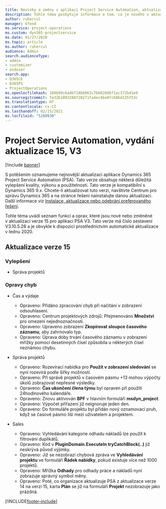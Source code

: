 ```yaml
---
title: Novinky a změny v aplikaci Project Service Automation, aktualizace verze 15, V3
description: Tohle téma poskytuje informace o tom, co je nového v aktualizaci verze 15 pro aplikaci Project Service Automation V3.
author: ruhercul
manager: kfend
ms.service: project-operations
ms.custom: dyn365-projectservice
ms.date: 01/27/2020
ms.topic: article
ms.author: ruhercul
audience: Admin
search.audienceType:
- admin
- customizer
- enduser
search.app:
- D365CE
- D365PS
- ProjectOperations
ms.openlocfilehash: 189b99c6a4bf18b6063c7b6020dbf1ac372b41e9
ms.sourcegitcommit: fa32b1893286f20271fa4ec4be8fc68bd135f53c
ms.translationtype: HT
ms.contentlocale: cs-CZ
ms.lasthandoff: 02/15/2021
ms.locfileid: "5280930"
---
```

# <a name="project-service-automation-update-release-15-v3"></a>Project Service Automation, vydání aktualizace 15, V3

[!include [banner](../includes/psa-now-project-operations.md)]

S potěšením oznamujeme nejnovější aktualizaci aplikace Dynamics 365 Project Service Automation (PSA). Tato verze obsahuje některá důležitá vylepšení kvality, výkonu a použitelnosti. Tato verze je kompatibilní s Dynamics 365 9.x. Chcete-li aktualizovat tuto verzi, navštivte Centrum pro správu Dynamics 365 a na stránce řešení nainstalujte danou aktualizaci. Další informace viz [Instalace, aktualizace nebo odebrání preferovaného řešení](https://docs.microsoft.com/power-platform/admin/install-remove-preferred-solution).

Tohle téma uvádí seznam funkcí a oprav, které jsou nové nebo změněné v aktualizaci verze 15 pro aplikaci PSA V3. Tato verze má číslo sestavení V3.10.5.28 a je obvykle k dispozici prostřednictvím automatické aktualizace v lednu 2020.

## <a name="update-release-15"></a>Aktualizace verze 15 

### <a name="enhancements"></a>Vylepšení

- Správa projektů

### <a name="bug-fixes"></a>Opravy chyb

- Čas a výdaje

  - Opraveno: Přidáno zpracování chyb při načítání v zobrazení odsouhlasení.
  - Opraveno: Centrum projektových zdrojů: Přejmenováno **Množství** pro omezení nejednoznačnosti.
  - Opraveno: Upraveno zobrazení **Zkopírovat sloupce časového záznamu**, aby zahrnovalo typ.
  - Opraveno: Úprava doby trvání časového záznamu v zobrazení mřížky pomocí desetinných čísel způsobila u některých čísel neznámou chybu.

- Správa projektů

  - Opraveno: Rozevírací nabídka pro **Použít v zobrazení sledování** se nyní rozevírá podle šířky možností.
  - Opraveno: Při správě projektů v časovém pásmu +13 mohou výpočty úkolů zobrazovat nepřesné výsledky.
  - Opraveno: **Čas ukončení člena týmu** byl opraven při použití 24hodinového kalendáře.
  - Opraveno: Znovu aktivován **BPF** v hlavním formuláři **msdyn_project**.
  - Opraveno: Výpočet přiřazení již neignoruje jeden den.
  - Opraveno: Do formuláře projektu byl přidán nový oznamovací pruh, když se časové pásmo liší mezi uživatelem a projektem.

- Sales

  - Opraveno: Vyhledávání kategorie odhadu nákladů lze použít k filtrování duplikátů.
  - Opraveno: Kód v **PluginDomain.ExecuteIn tryCatchBlock(..)** již neskrývá původ výjimky.
  - Opraveno: Již se nezobrazí chybová zpráva ve **Vyhledávání projektu** ve formuláři **Řádek nabídky**, pokud existuje více než 1000 projektů.
  - Opraveno: Mřížka **Odhady** pro odhady práce a nákladů nyní zobrazuje správný symbol měny.
  - Opraveno: Poté, co organizace aktualizuje PSA z aktualizace verze 14 na verzi 15, karta **Plán** se již na formuláři **Projekt** nezobrazuje jako prázdná.


[!INCLUDE[footer-include](../includes/footer-banner.md)]
